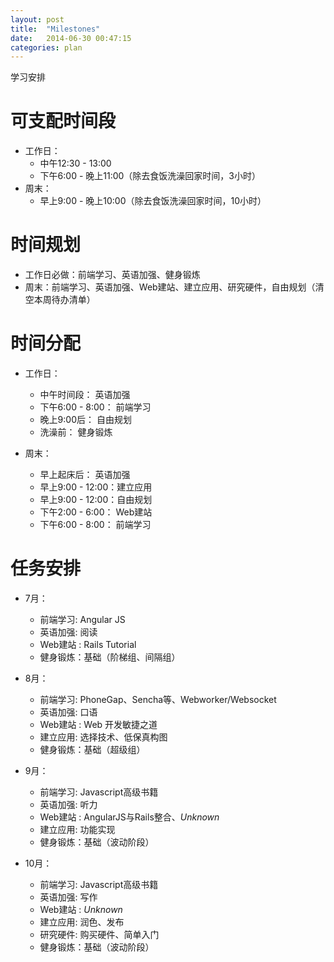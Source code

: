 ```yaml
---
layout: post
title:  "Milestones"
date:   2014-06-30 00:47:15
categories: plan
---
```


学习安排

<!--more-->

# 可支配时间段
* 工作日：
	- 中午12:30 - 13:00
	- 下午6:00 - 晚上11:00（除去食饭洗澡回家时间，3小时）
* 周末：
	- 早上9:00 - 晚上10:00（除去食饭洗澡回家时间，10小时）

# 时间规划
* 工作日必做：前端学习、英语加强、健身锻炼
* 周末：前端学习、英语加强、Web建站、建立应用、研究硬件，自由规划（清空本周待办清单）

# 时间分配
* 工作日：
	- 中午时间段：      英语加强
	- 下午6:00 - 8:00： 前端学习
	- 晚上9:00后：      自由规划
	- 洗澡前：          健身锻炼

* 周末：
	- 早上起床后：      英语加强
	- 早上9:00 - 12:00：建立应用
	- 早上9:00 - 12:00：自由规划
	- 下午2:00 - 6:00： Web建站
	- 下午6:00 - 8:00： 前端学习

# 任务安排
* 7月：
	- 前端学习: Angular JS
	- 英语加强: 阅读
	- Web建站 : Rails Tutorial
	- 健身锻炼：基础（阶梯组、间隔组）

* 8月：
	- 前端学习: PhoneGap、Sencha等、Webworker/Websocket
	- 英语加强: 口语
	- Web建站 : Web 开发敏捷之道
	- 建立应用: 选择技术、低保真构图
	- 健身锻炼：基础（超级组）

* 9月：
	- 前端学习: Javascript高级书籍
	- 英语加强: 听力
	- Web建站 : AngularJS与Rails整合、_Unknown_
	- 建立应用: 功能实现
	- 健身锻炼：基础（波动阶段）

* 10月：
	- 前端学习: Javascript高级书籍
	- 英语加强: 写作
	- Web建站 : _Unknown_
	- 建立应用: 润色、发布
	- 研究硬件: 购买硬件、简单入门
	- 健身锻炼：基础（波动阶段）
